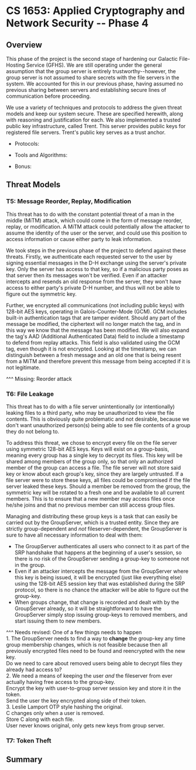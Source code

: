# CS 1653: Applied Cryptography and Network Security -- Phase 4 #
## Overview ##

This phase of the project is the second stage of hardening our Galactic File-Hosting Service (GFHS). We are still operating under the general assumption that the group server is entirely trustworthy--however, the group server is not assumed to share secrets with the file servers in the system. We accounted for this in our previous phase, having assumed no previous sharing between servers and establishing secure lines of communication before proceeding.  

We use a variety of techniques and protocols to address the given threat models and keep our system secure. These are specified herewith, along with reasoning and justification for each. We also implemented a trusted public key infrastructure, called Trent. This server provides public keys for registered file servers. Trent's public key serves as a trust anchor.

*   Protocols:


*   Tools and Algorithms:
  <!-- RSA-2048
  AES-128
  GCM & GMAC -->
*   Bonus:  

## Threat Models ##
### T5: Message Reorder, Replay, Modification ###
This threat has to do with the constant potential threat of a man in the middle (MiTM) attack, which could come in the form of message reorder, replay, or modification. A MiTM attack could potentially allow the attacker to assume the identity of the user or the server, and could use this position to access information or cause either party to leak information.

We took steps in the previous phase of the project to defend against these threats. Firstly, we authenticate each requested server to the user by signing essential messages in the D-H exchange using the server's private key. Only the server has access to that key, so if a malicious party poses as that server then its messages won't be verified. Even if an attacker intercepts and resends an old response from the server, they won't have access to either party's private D-H number, and thus will not be able to figure out the symmetric key.  

Further, we encrypted all communications (not including public keys) with 128-bit AES keys, operating in Galois-Counter-Mode (GCM). GCM includes built-in authentication tags that are tamper evident. Should any part of the message be modified, the ciphertext will no longer match the tag, and in this way we know that the message has been modified. We will also expand the tag's AAD (Additional Authenticated Data) field to include a timestamp to defend from replay attacks. This field is also validated using the GCM tag, even though it is not encrypted. Looking at the timestamp, we can distinguish between a fresh message and an old one that is being resent from a MiTM and therefore prevent this message from being accepted if it is not legitimate.

^^^ Missing: Reorder attack

### T6: File Leakage ###
This threat has to do with a file server unintentionally (or intentionally) leaking files to a third party, who may be unauthorized to view the file contents. This is obviously quite problematic and not desirable, because we don't want unauthorized person(s) being able to see file contents of a group they do not belong to.

To address this threat, we chose to encrypt every file on the file server using symmetric 128-bit AES keys. Keys will exist on a group-basis, meaning every group has a single key to decrypt its files. This key will be shared among members of the group only, so that only an authorized member of the group can access a file. The file server will not store said key or know about each group's key, since they are largely untrusted. If a file server were to store these keys, all files could be compromised if the file server leaked these keys. Should a member be removed from the group, the symmetric key will be rotated to a fresh one and be available to all current members. This is to ensure that a new member may access files once he/she joins and that no previous member can still access group files.  

Managing and distributing these group keys is a task that can easily be carried out by the GroupServer, which is a trusted entity. Since they are strictly group-dependent and *not* fileserver-dependent, the GroupServer is sure to have all necessary information to deal with them:  
-   The GroupServer authenticates all users who connect to it as part of the SRP handshake that happens at the beginning of a user's session, so there is no risk of the GroupServer sending a group-key to someone not in the group.  
-   Even if an attacker intercepts the message from the GroupServer where this key is being issued, it will be encrypted (just like everything else) using the 128-bit AES session key that was established during the SRP protocol, so there is no chance the attacker will be able to figure out the group-key.  
-   When groups change, that change is recorded and dealt with by the GroupServer already, so it will be straightforward to have the GroupServer simply stop issuing group-keys to removed members, and start issuing them to new members.  

^^^ Needs revised: One of a few things needs to happen  
    1.  The GroupServer needs to find a way to **change** the group-key any time group membership changes, which is not feasible because then all previously encrypted files need to be found and reencrypted with the new key.   
    Do we need to care about removed users being able to decrypt files they already had access to?  
    2.  We need a means of keeping the user *and* the fileserver from ever actually having free access to the group-key.  
    Encrypt the key with user-to-group server session key and store it in the token.  
    Send the user the key encrypted along side of their token.  
    3.  Leslie Lamport OTP style hashing the original.  
    C changes only when a user is removed.  
    Store C along with each file.  
    User never knows original, only gets new keys from group server.  

### T7: Token Theft ###
<!-- - A token currently contains information about its subject
- When verifying a token, need to bind/auth subject of token to user's identity
- "ensuring that any stolen tokens are usable only on the server at which the theft took place" ???? -->

## Summary ##
